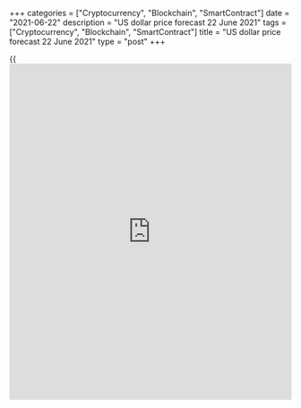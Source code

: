 +++
categories = ["Cryptocurrency", "Blockchain", "SmartContract"]
date = "2021-06-22"
description = "US dollar price forecast 22 June 2021"
tags = ["Cryptocurrency", "Blockchain", "SmartContract"]
title = "US dollar price forecast 22 June 2021"
type = "post"
+++

{{<iframe id="large-banner" src="https://www.bounty.group/#slide=13.0" width="100%" height="600" scrolling="no" style="border: 0px solid rgb(216, 221, 230); border-radius: 3px;">}}

2021-06-22

2021-06-22

The dollar holds its breath. Forecast as of 22.06.21Dmitri Demidenko

The growing number of Fed’s hawks shook the markets. However, [investor](https://www.fintechee.com/tutorial-for-forex-trading/investor-mode/)s
are calming down and trying to clarify the position of the US central
bank. Let us discuss the Forex outlook and make up a [EURUSD][1] trading
plan.

## Weekly US dollar fundamental forecast

The Fed’s members were unanimous during the recession, which helped to
save the economy. However, the US growth is recovering, and [investor](https://www.fintechee.com/tutorial-for-forex-trading/investor-mode/)s
should be prepared for a split among the US central bankers. FOMC
members have different opinions on the prospects for achieving inflation
and unemployment goals. There are many hawks in the Committee, and the
Fed will try to discourage them. If so, the [EURUSD][2] bulls will be
able to go ahead.

The first to attack the FOMC hawks was New York Fed President John
Williams, who announced that the federal funds rate would be raised when
the US reaches full employment and inflation slightly exceeded the 2%
target on a sustainable basis. Despite the economic recovery, its
progress is not yet enough to start tapering the QE. Everything is
extremely clear and understandable. Conversely, the comments of St.
Louis Fed President James Bullard are vague and ambiguous. He says that
the rate might be raised at the end of 2022. Dallas Fed President Robert
Kaplan is worried about the housing market and that the easy money
policies would increase surpluses and imbalances.

The US economy is progressing. According to the Fed’s forecasts, the GDP
could reach 7% in 2021, so the growing number of hawks in the FOMC is
natural. The market was simply not prepared for the number of hawks to
increase so quickly. If they continue to multiply, tightening monetary
[policy](https://www.fintechee.com/policy/) is inevitable. Another matter is whether they will be allowed to
start monetary normalization. Talks about potential monetary tightening
pushed up two-year and five-year yields, flattening the US Treasury
yield curve. Remember, the yield curve inversion in 2019 was a clear
signal of recession while the Fed’s officials ignored the signals
referring to the US economy’s strength. Next, the pandemic started.

### Dynamics of Treasury yield and USD



 _Source_ _: Bloomberg_

### Dynamics of yield curves

 _Source_ _: Wall Street Journal._

Following John Williams’ speech, the US stock indexes recovered after a
sell-off the day before resulted from Bullard’s announcement about a
rate hike in 2022. The [EURUSD][2] went up above the bottom of figure
19. Investors are looking forward to Jerome Powell’s testimony before
Congress. In testimony prepared for delivery to Congress, Powell said
that employment will be rising in the next few months while the
inflation pressure should weaken.

### Weekly [EURUSD][2] trading plan

Forex is gradually stabilizing after the shock resulted from the change
in the FOMC rate forecast. I do not think the Fed will allow the hawks
to go ahead; the US central bank is likely to proceed towards monetary
normalization very slowly. Therefore, it will be relevant to buy the
[EURUSD][2] when the price breaks out the resistance at 1.1925.

The euro could be supported by the release of Germany’s and euro-area
PMIs. However, traders could bet on the USD longs ahead of the
publication of the Personal Expenditure Index. This week, I expect
increased volatility, so enter trades with narrow targets.



## Price chart of EURUSD in real time mode

The content of this article reflects the author’s opinion and does not
necessarily reflect the official position of LiteForex. The material
published on this page is provided for informational purposes only and
should not be considered as the provision of investment advice for the
purposes of Directive 2004/39/EC.

Rate this article:

{{value}}

( {{count}} {{title}} )

   1. my.liteforex.com/trading/chart?symbol=EURUSD&returnUrl=true
   2. my.liteforex.com/trading/chart?symbol=EURUSD&returnUrl=true